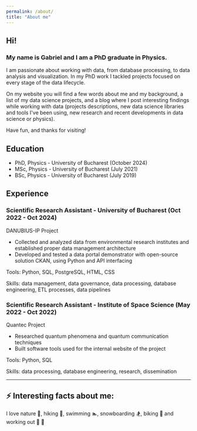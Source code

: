 ```yaml
---
permalink: /about/
title: "About me"
---
```


## Hi!

### My name is Gabriel and I am a PhD graduate in Physics.

I am passionate about working with data, from database processing, to data analysis and visualization. In my PhD work I tackled projects focused on every stage of the data lifecycle.

On my website you will find a few words about me and my background, a list of my data science projects, and a blog where I post interesting findings while working with data (projects descriptions, new data science libraries and tools I've been using, new research and recent developments in data science or physics).

Have fun, and thanks for visiting! 


## Education

- PhD, Physics - University of Bucharest (October 2024)
- MSc, Physics - University of Bucharest (July 2021)
- BSc, Physics - University of Bucharest (July 2019)

## Experience

### Scientific Research Assistant - University of Bucharest   (Oct 2022 - Oct 2024)

DANUBIUS-IP Project
- Collected and analyzed data from environmental research institutes and established proper data management architecture
- Developed and tested a data portal demonstrator with open-source solution CKAN, using Python and API interfacing

Tools: Python, SQL, PostgreSQL, HTML, CSS 

Skills: data management, data governance, data processing, database engineering, ETL processes, data pipelines


### Scientific Research Assistant - Institute of Space Science (May 2022 - Oct 2022)
Quantec Project
- Researched quantum phenomena and quantum communication techniques
- Built software tools used for the internal website of the project

Tools: Python, SQL

Skills: data processing, database engineering, research, dissemination


---
## ⚡ Interesting facts about me: 
I love nature 🌲, hiking 🗻, swimming 🏊, snowboarding 🏂, biking 🚴 and working out 🏃 💪